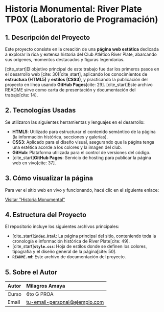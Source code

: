 # Historia Monumental: River Plate TP0X (Laboratorio de Programación)

## 1. Descripción del Proyecto

Este proyecto consiste en la creación de una **página web estática** dedicada a explorar la rica y extensa historia del Club Atlético River Plate, abarcando sus orígenes, momentos destacados y figuras legendarias.

[cite_start]El objetivo principal de este trabajo fue dar los primeros pasos en el desarrollo web [cite: 30][cite_start], aplicando los conocimientos de **estructura (HTML5)** y **estilos (CSS3)**, y practicando la publicación del proyecto en línea usando **GitHub Pages**[cite: 29]. [cite_start]Este archivo README sirve como carta de presentación y documentación del trabajo[cite: 14].

## 2. Tecnologías Usadas

Se utilizaron las siguientes herramientas y lenguajes en el desarrollo:

* **HTML5**: Utilizado para estructurar el contenido semántico de la página (la información histórica, secciones y galerías).
* **CSS3**: Aplicado para el diseño visual, asegurando que la página tenga una estética acorde a los colores y la imagen del club.
* **GitHub**: Plataforma utilizada para el control de versiones del código.
* [cite_start]**GitHub Pages**: Servicio de hosting para publicar la página web en vivo[cite: 37].

## 3. Cómo visualizar la página

Para ver el sitio web en vivo y funcionando, hacé clic en el siguiente enlace:

[Visitar "Historia Monumental"](https://miliguevara.github.io/tp2/)



## 4. Estructura del Proyecto

El repositorio incluye los siguientes archivos principales:

* [cite_start]**`index.html`**: La página principal del sitio, conteniendo toda la cronología e información histórica de River Plate[cite: 49].
* [cite_start]**`style.css`**: Hoja de estilos donde se definen los colores, tipografía y el diseño general de la página[cite: 50].
* **`README.md`**: Este archivo de documentación del proyecto.

## 5. Sobre el Autor

| Autor | Milagros Amaya |
| :--- | :--- |
| Curso | 6to G PROA |
| Email | tu-email-personal@ejemplo.com  |
